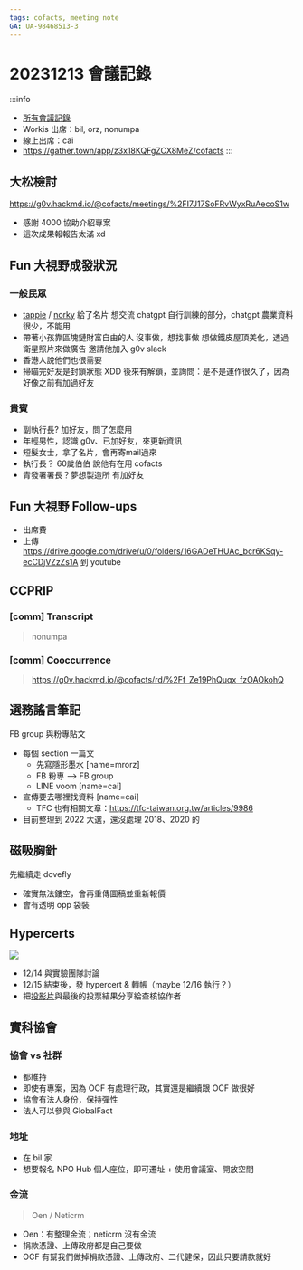 ```yaml
---
tags: cofacts, meeting note
GA: UA-98468513-3
---
```


20231213 會議記錄
=====

:::info
- [所有會議記錄](https://g0v.hackmd.io/@mrorz/cofacts-meeting-notes/)
- Workis 出席：bil, orz, nonumpa
- 線上出席：cai
- https://gather.town/app/z3x18KQFgZCX8MeZ/cofacts
:::

## 大松檢討

https://g0v.hackmd.io/@cofacts/meetings/%2FI7J17SoFRvWyxRuAecoS1w

- 感謝 4000 協助介紹專案
- 這次成果報報告太滿 xd

## Fun 大視野成發狀況
### 一般民眾
- [tappie](https://www.tappie.tw/) / [norky](https://www.norky.com.tw/) 給了名片
  想交流 chatgpt 自行訓練的部分，chatgpt 農業資料很少，不能用
- 帶著小孩靠區塊鏈財富自由的人
  沒事做，想找事做
  想做鐵皮屋頂美化，透過衛星照片來做廣告
  邀請他加入 g0v slack 
- 香港人說他們也很需要
- 掃瞄完好友是封鎖狀態 XDD
  後來有解鎖，並詢問：是不是運作很久了，因為好像之前有加過好友
### 貴賓
- 副執行長? 加好友，問了怎麼用
- 年輕男性，認識 g0v、已加好友，來更新資訊
- 短髮女士，拿了名片，會再寄mail過來
- 執行長？ 60歲伯伯 說他有在用 cofacts
- 青發署署長？夢想製造所 有加好友

## Fun 大視野 Follow-ups

- 出席費
- 上傳 https://drive.google.com/drive/u/0/folders/16GADeTHUAc_bcr6KSqy-ecCDjVZzZs1A 到 youtube

## CCPRIP

### [comm] Transcript
> nonumpa
> 

### [comm] Cooccurrence

> https://g0v.hackmd.io/@cofacts/rd/%2Ff_Ze19PhQuqx_fzOAOkohQ

## 選務謠言筆記

FB group 與粉專貼文
- 每個 section 一篇文
  - 先寫隱形墨水 [name=mrorz]
  - FB 粉專 --> FB group
  - LINE voom [name=cai]
- 宣傳要去哪裡找資料 [name=cai]
  - TFC 也有相關文章：https://tfc-taiwan.org.tw/articles/9986
- 目前整理到 2022 大選，還沒處理 2018、2020 的

## 磁吸胸針

先繼續走 dovefly 
- 確實無法鏤空，會再重傳圖稿並重新報價
- 會有透明 opp 袋裝

## Hypercerts

![](https://s3-ap-northeast-1.amazonaws.com/g0v-hackmd-images/uploads/upload_d6fe6a81bd8a81e028eaec529d3841d6.png)

- 12/14 與實驗團隊討論
- 12/15 結束後，發 hypercert & 轉帳（maybe 12/16 執行？）
- 把[投影片](https://docs.google.com/presentation/d/10h3WEA2gUZDCiTJ-ay9geUrFPhP6vSPOgqZm1d0y3QI/edit#slide=id.g28caf866bb2_1_0)與最後的投票結果分享給查核協作者

## 實科協會

### 協會 vs 社群
- 都維持
- 即使有專案，因為 OCF 有處理行政，其實還是繼續跟 OCF 做很好
- 協會有法人身份，保持彈性
- 法人可以參與 GlobalFact

### 地址
- 在 bil 家
- 想要報名 NPO Hub 個人座位，即可遷址 + 使用會議室、開放空間

### 金流
> Oen / Neticrm

- Oen：有整理金流；neticrm 沒有金流
- 捐款憑證、上傳政府都是自己要做
- OCF 有幫我們做掉捐款憑證、上傳政府、二代健保，因此只要請款就好
